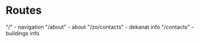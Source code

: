 # Routes

"/" - navigation
"/about" - about
"/zo/contacts" - dekanat info
"/contacts" - buildings info